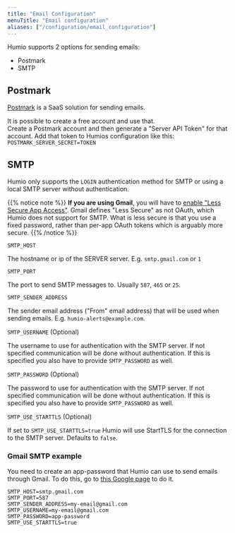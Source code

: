 ```yaml
---
title: "Email Configuration"
menuTitle: "Email configuration"
aliases: ["/configuration/email_configuration"]
---
```


Humio supports 2 options for sending emails:

* Postmark
* SMTP

## Postmark

[Postmark](https://postmarkapp.com/) is a SaaS solution for sending emails.

It is possible to create a free account and use that.  
Create a Postmark account and then generate a "Server API Token" for that account. Add that token to Humios configuration like this:  
`POSTMARK_SERVER_SECRET=TOKEN`



## SMTP

Humio only supports the `LOGIN` authentication method for SMTP or using a local SMTP server without authentication.

{{% notice note %}}
**If you are using Gmail**, you will have to [enable "Less Secure App Access"](https://support.google.com/accounts/answer/6010255?hl=en).
Gmail defines "Less Secure" as not OAuth, which Humio does not support for
SMTP. What is less secure is that you use a fixed password, rather than
per-app OAuth tokens which is arguably more secure.
{{% /notice %}}

`SMTP_HOST`

The hostname or ip of the SERVER server. E.g. `smtp.gmail.com` or `1`

`SMTP_PORT`

The port to send SMTP messages to. Usually `587`, `465` or `25`.

`SMTP_SENDER_ADDRESS`

The sender email address ("From" email address) that will be used when sending
emails. E.g. `humio-alerts@example.com`.  

`SMTP_USERNAME` (Optional)

The username to use for authentication with the SMTP server. If not
specified communication will be done without authentication.
If this is specified you also have to provide `SMTP_PASSWORD` as well.

`SMTP_PASSWORD` (Optional)

The password to use for authentication with the SMTP server. If not
specified communication will be done without authentication.
If this is specified you also have to provide `SMTP_PASSWORD` as well.

`SMTP_USE_STARTTLS` (Optional)

If set to `SMTP_USE_STARTTLS=true` Humio will use StartTLS for the connection
to the SMTP server. Defaults to `false`.

### Gmail SMTP example

You need to create an app-password that Humio can use to send emails through Gmail. To do this, go to [this Google page](https://security.google.com/settings/security/apppasswords) to do it.  

```properties
SMTP_HOST=smtp.gmail.com
SMTP_PORT=587
SMTP_SENDER_ADDRESS=my-email@gmail.com
SMTP_USERNAME=my-email@gmail.com
SMTP_PASSWORD=app-password
SMTP_USE_STARTTLS=true
```
